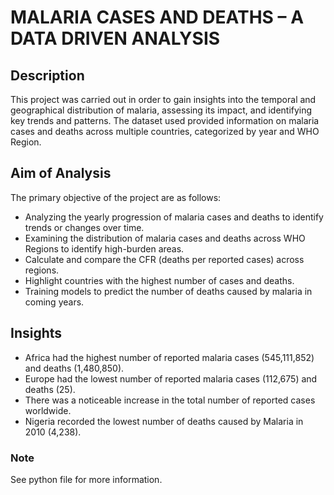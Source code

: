 # MALARIA CASES AND DEATHS – A DATA DRIVEN ANALYSIS

## Description
This project was carried out in order to gain insights into the temporal and geographical distribution of malaria, assessing its impact, and identifying key trends and patterns. The dataset used provided information on malaria cases and deaths across multiple countries, categorized by year and WHO Region.

## Aim of Analysis
The primary objective of the project are as follows:
-	Analyzing the yearly progression of malaria cases and deaths to identify trends or changes over time.
-	Examining the distribution of malaria cases and deaths across WHO Regions to identify high-burden areas.
-	Calculate and compare the CFR (deaths per reported cases) across regions.
-	Highlight countries with the highest number of cases and deaths.
-	Training models to predict the number of deaths caused by malaria in coming years.

## Insights
-	Africa had the highest number of reported malaria cases (545,111,852) and deaths (1,480,850).
-	Europe had the lowest number of reported malaria cases (112,675) and deaths (25).
-	There was a noticeable increase in the total number of reported cases worldwide.
-	Nigeria recorded the lowest number of deaths caused by Malaria in 2010 (4,238).

### Note
See python file for more information.
